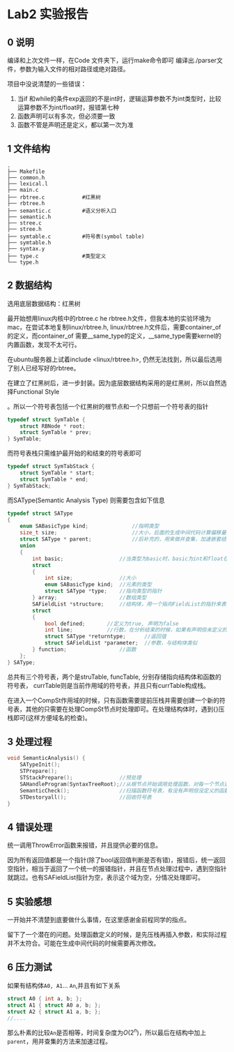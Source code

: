 # Lab2 实验报告

## 0 说明

编译和上次文件一样，在Code 文件夹下，运行make命令即可 编译出./parser文件，参数为输入文件的相对路径或绝对路径。

项目中没说清楚的一些错误：

1. 当if 和while的条件exp返回的不是int时，逻辑运算参数不为int类型时，比较运算参数不为int/float时，报错第七种
2. 函数声明可以有多次，但必须要一致
3. 函数不管是声明还是定义，都以第一次为准

## 1 文件结构

```shell
.
├── Makefile
├── common.h
├── lexical.l
├── main.c
├── rbtree.c			#红黑树
├── rbtree.h
├── semantic.c			#语义分析入口
├── semantic.h
├── stree.c		
├── stree.h
├── symtable.c			#符号表(symbol table)
├── symtable.h
├── syntax.y
├── type.c				#类型定义
└── type.h
```



## 2 数据结构

选用底层数据结构：红黑树

最开始想用linux内核中的rbtree.c he rbtree.h文件，但我本地的实验环境为mac，在尝试本地复制linux/rbtree.h, linux/rbtree.h文件后，需要container_of 的定义，而container_of 需要\_\_same\_type的定义，\_\_same\_type需要kernel的内置函数，发现不太可行。

在ubuntu服务器上试着include <linux/rbtree.h>, 仍然无法找到，所以最后选用了别人已经写好的rbtree。

在建立了红黑树后，进一步封装。因为底层数据结构采用的是红黑树，所以自然选择Functional Style

。所以一个符号表包括一个红黑树的根节点和一个只想前一个符号表的指针

```C
typedef struct SymTable {
    struct RBNode * root;
    struct SymTable * prev;
} SymTable;
```

而符号表栈只需维护最开始的和结束的符号表即可

```C
typedef struct SymTabStack {
    struct SymTable * start;
    struct SymTable * end;
} SymTabStack;
```

而SAType(Semantic Analysis Type) 则需要包含如下信息

```C
typedef struct SAType
{
    enum SABasicType kind;				//指明类型
    size_t size;						//大小，后面的生成中间代码计算偏移量可能会用到
    struct SAType * parent;				//后补充的，用来做并查集，加速嵌套结构体的比较
    union
    {
        int basic;					//当类型为basic时，basic为int和float在lexical中分配到的值
        struct
        {
            int size;				//大小
            enum SABasicType kind;	//元素的类型
            struct SAType *type;	//指向类型的指针
        } array;					//数组类型
        SAFieldList *structure;		//结构体，用一个指向FieldList的指针来表示
        struct
        {
            bool defined;		//定义为true, 声明为false
            int line;			//行数，在分析结束的时候，如果有声明但未定义的函数，需要指出行号
            struct SAType *returntype;		//返回值
            struct SAFieldList *parameter;	//参数，与结构体类似
        } function;					//函数	
    };
} SAType;
```

总共有三个符号表，两个是struTable,  funcTable, 分别存储指向结构体和函数的符号表， currTable则是当前作用域的符号表，并且只有currTable构成栈。

在进入一个CompSt作用域的时候，只有函数需要提前压栈并需要创建一个新的符号表，其他的只需要在处理CompSt节点时处理即可。在处理结构体时，遇到{}压栈即可(这样方便域名的检查)。



## 3 处理过程

```C
void SemanticAnalysis() {
    SATypeInit();
    STPrepare();
    STStackPrepare();				//预处理
    SAHandleProgram(SyntaxTreeRoot);//从根节点开始调用处理函数，对每一个节点进行分析
    SemanticCheck();				//扫描函数符号表，有没有声明但没定义的函数
    STDestoryall();					//回收符号表
}
```

## 4 错误处理

统一调用ThrowError函数来报错，并且提供必要的信息。

因为所有返回值都是一个指针(除了bool返回值判断是否有错)，报错后，统一返回空指针，相当于返回了一个统一的报错指针，并且在节点处理过程中，遇到空指针就跳过。也有SAFieldList指针为空，表示这个域为空，分情况处理即可。

## 5 实验感想

一开始并不清楚到底要做什么事情，在这里感谢金前程同学的指点。

留下了一个潜在的问题。处理函数定义的时候，是先压栈再插入参数，和实际过程并不太符合。可能在生成中间代码的时候需要再次修改。

## 6 压力测试

如果有结构体`A0, A1`... `An`,并且有如下关系

```c
struct A0 { int a, b; };
struct A1 { struct A0 a, b; };
struct A2 { struct A1 a, b; };
//....
```

那么朴素的比较`An`是否相等，时间复杂度为$O(2^n)$，所以最后在结构中加上`parent`，用并查集的方法来加速过程。
